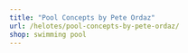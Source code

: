 ```yaml
---
title: "Pool Concepts by Pete Ordaz"
url: /helotes/pool-concepts-by-pete-ordaz/
shop: swimming pool
---
```

